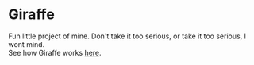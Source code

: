 # Giraffe

Fun little project of mine. Don't take it too serious, or take it too serious, I wont mind.  
See how Giraffe works [here](/examples/app.py).
